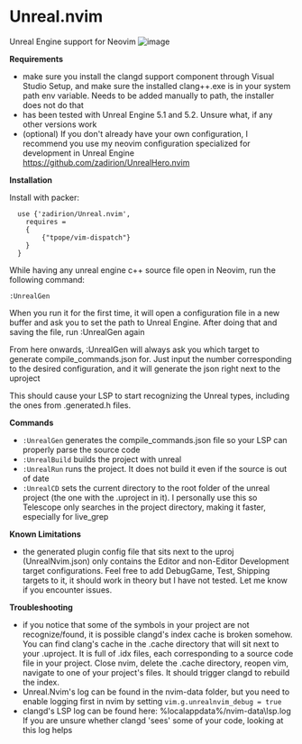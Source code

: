 # Unreal.nvim
Unreal Engine support for Neovim
![image](https://raw.githubusercontent.com/zadirion/Unreal.nvim/main/image.png)

**Requirements**

- make sure you install  the clangd support component through Visual Studio Setup, and make sure the installed clang++.exe is in your system path env variable. Needs to be added manually to path, the installer does not do that
- has been tested with Unreal Engine 5.1 and 5.2. Unsure what, if any other versions work
- (optional) If you don't already have your own configuration, I recommend you use my neovim configuration specialized for development in Unreal Engine https://github.com/zadirion/UnrealHero.nvim

**Installation**

Install with packer:
```
  use {'zadirion/Unreal.nvim',
    requires =
    {
        {"tpope/vim-dispatch"}
    }
  }
```

While having any unreal engine c++ source file open in Neovim, run the following command:
```
:UnrealGen
```
When you run it for the first time, it will open a configuration file in a new buffer and ask you to set the path to Unreal Engine. After doing that and saving the file, run :UnrealGen again

From here onwards, :UnrealGen will always ask you which target to generate compile_commands.json for. Just input the number corresponding to the desired configuration, and it will generate the json right next to the uproject

This should cause your LSP to start recognizing the Unreal types, including the ones from .generated.h files.

**Commands**

- `:UnrealGen` generates the compile_commands.json file so your LSP can properly parse the source code
- `:UnrealBuild` builds the project with unreal
- `:UnrealRun` runs the project. It does not build it even if the source is out of date
- `:UnrealCD` sets the current directory to the root folder of the unreal project (the one with the .uproject in it). I personally use this so Telescope only searches in the project directory, making it faster, especially for live_grep

**Known Limitations**
- the generated plugin config file that sits next to the uproj (UnrealNvim.json) only contains the Editor and non-Editor Development target configurations. Feel free to add DebugGame, Test, Shipping targets to it, it should work in theory but I have not tested. Let me know if you encounter issues.

**Troubleshooting**
- if you notice that some of the symbols in your project are not recognize/found, it is possible clangd's index cache is broken somehow. You can find clang's cache in the .cache directory that will sit next to your .uproject. It is full of .idx files, each corresponding to a source code file in your project. Close nvim, delete the .cache directory, reopen vim, navigate to one of your project's files. It should trigger clangd to rebuild the index.
- Unreal.Nvim's log can be found in the nvim-data folder, but you need to enable logging first in nvim by setting `vim.g.unrealnvim_debug = true`
- clangd's LSP log can be found here: %localappdata%/nvim-data\lsp.log  If you are unsure whether clangd 'sees' some of your code, looking at this log helps
